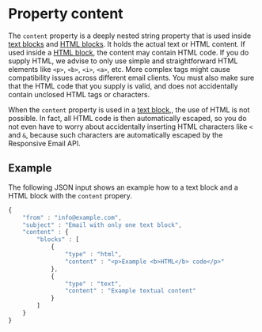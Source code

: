 # Property content

The `content` property is a deeply nested string property that is used
inside [text blocks](ResponsiveEmail/json/block-text) and [HTML blocks](ResponsiveEmail/json/block-html). It holds the actual 
text or HTML content. If used inside a [HTML block](ResponsiveEmail/json/block-html), 
the content may contain HTML code. If you do supply HTML, we advise to only use simple 
and straightforward HTML elements like `<p>`, `<b>`, `<i>`, `<a>`, etc. More 
complex tags might cause compatibility issues across different email clients. 
You must also make sure that the HTML code that you supply is valid, and does 
not accidentally contain unclosed HTML tags or characters.

When the `content` property is used in a [text block](ResponsiveEmail/json/block-text),,
the use of HTML is not possible. In fact, all HTML code is then automatically
escaped, so you do not even have to worry about accidentally inserting
HTML characters like `<` and `&`, because such characters are 
automatically escaped by the Responsive Email API.

## Example

The following JSON input shows an example how to a text block and a HTML
block with the `content` propery.

```javascript
{
    "from" : "info@example.com",
    "subject" : "Email with only one text block",
    "content" : {
        "blocks" : [ 
            {
                "type" : "html",
                "content" : "<p>Example <b>HTML</b> code</p>"
            }, 
            {
                "type" : "text",
                "content" : "Example textual content"
            }
        ]
    }
}
```
